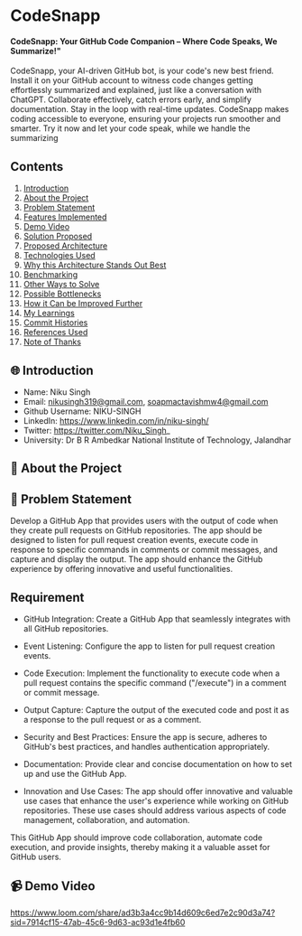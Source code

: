 
# CodeSnapp
#### CodeSnapp: Your GitHub Code Companion – Where Code Speaks, We Summarize!"

CodeSnapp, your AI-driven GitHub bot, is your code's new best friend. Install it on your GitHub account to witness code changes getting effortlessly summarized and explained, just like a conversation with ChatGPT. Collaborate effectively, catch errors early, and simplify documentation. Stay in the loop with real-time updates. CodeSnapp makes coding accessible to everyone, ensuring your projects run smoother and smarter. Try it now and let your code speak, while we handle the summarizing

## Contents

1. [Introduction](#-introduction)
2. [About the Project](#-about-the-project)
3. [Problem Statement](#-problem-statement)
4. [Features Implemented](#-features-implemented)
5. [Demo Video](#-demo-video)
6. [Solution Proposed](#-solution-proposed)
7. [Proposed Architecture](#-proposed-architecture)
8. [Technologies Used](#-technologies-used)
9. [Why this Architecture Stands Out Best](#-why-this-architecture-stands-out-best)
10. [Benchmarking](#-benchmarking)
11. [Other Ways to Solve](#-other-ways-to-solve)
12. [Possible Bottlenecks](#-possible-bottlenecks)
13. [How it Can be Improved Further](#-how-it-can-be-improved-further)
14. [My Learnings](#-my-learnings)
15. [Commit Histories](#-commit-histories)
16. [References Used](#-references-used)
17. [Note of Thanks](#-note-of-thanks)

## 🌐 Introduction

- Name: Niku Singh
- Email: nikusingh319@gmail.com, soapmactavishmw4@gmail.com
- Github Username: NIKU-SINGH
- LinkedIn: https://www.linkedin.com/in/niku-singh/
- Twitter: https://twitter.com/Niku_Singh_
- University: Dr B R Ambedkar National Institute of Technology, Jalandhar

## 💼 About the Project


## 🤔 Problem Statement

Develop a GitHub App that provides users with the output of code when they create pull requests on GitHub repositories. The app should be designed to listen for pull request creation events, execute code in response to specific commands in comments or commit messages, and capture and display the output. The app should enhance the GitHub experience by offering innovative and useful functionalities.

## Requirement

- GitHub Integration: Create a GitHub App that seamlessly integrates with all GitHub repositories.

- Event Listening: Configure the app to listen for pull request creation events.

- Code Execution: Implement the functionality to execute code when a pull request contains the specific command ("/execute") in a comment or commit message.

- Output Capture: Capture the output of the executed code and post it as a response to the pull request or as a comment.

- Security and Best Practices: Ensure the app is secure, adheres to GitHub's best practices, and handles authentication appropriately.

- Documentation: Provide clear and concise documentation on how to set up and use the GitHub App.

- Innovation and Use Cases: The app should offer innovative and valuable use cases that enhance the user's experience while working on GitHub repositories. These use cases should address various aspects of code management, collaboration, and automation.

This GitHub App should improve code collaboration, automate code execution, and provide insights, thereby making it a valuable asset for GitHub users.

## 📹 Demo Video

https://www.loom.com/share/ad3b3a4cc9b14d609c6ed7e2c90d3a74?sid=7914cf15-47ab-45c6-9d63-ac93d1e4fb60
